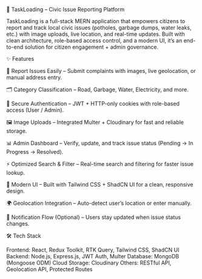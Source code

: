 🚀 TaskLoading – Civic Issue Reporting Platform

TaskLoading is a full-stack MERN application that empowers citizens to report and track local civic issues (potholes, garbage dumps, water leaks, etc.) with image uploads, live location, and real-time updates.
Built with clean architecture, role-based access control, and a modern UI, it’s an end-to-end solution for citizen engagement + admin governance.

✨ Features

📍 Report Issues Easily – Submit complaints with images, live geolocation, or manual address entry.

🗂️ Category Classification – Road, Garbage, Water, Electricity, and more.

🔐 Secure Authentication – JWT + HTTP-only cookies with role-based access (User / Admin).

🖼️ Image Uploads – Integrated Multer + Cloudinary for fast and reliable storage.

📊 Admin Dashboard – Verify, update, and track issue status (Pending → In Progress → Resolved).

⚡ Optimized Search & Filter – Real-time search and filtering for faster issue lookup.

🎨 Modern UI – Built with Tailwind CSS + ShadCN UI for a clean, responsive design.

🌍 Geolocation Integration – Auto-detect user’s location or enter manually.

🔔 Notification Flow (Optional) – Users stay updated when issue status changes.

🛠️ Tech Stack

Frontend: React, Redux Toolkit, RTK Query, Tailwind CSS, ShadCN UI
Backend: Node.js, Express.js, JWT Auth, Multer
Database: MongoDB (Mongoose ODM)
Cloud Storage: Cloudinary
Others: RESTful API, Geolocation API, Protected Routes
